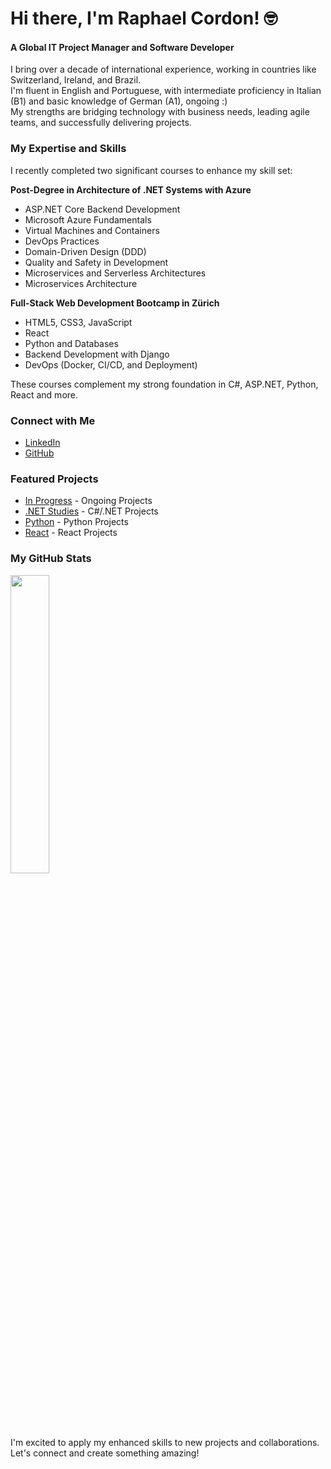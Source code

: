 # Hi there, I'm Raphael Cordon! 🤓

#### A Global IT Project Manager and Software Developer

I bring over a decade of international experience, working in countries like Switzerland, Ireland, and Brazil.<br>
I'm fluent in English and Portuguese, with intermediate proficiency in Italian (B1) and basic knowledge of German (A1), ongoing :)<br>
My strengths are bridging technology with business needs, leading agile teams, and successfully delivering projects.

### My Expertise and Skills

I recently completed two significant courses to enhance my skill set:

**Post-Degree in Architecture of .NET Systems with Azure**
- ASP.NET Core Backend Development
- Microsoft Azure Fundamentals
- Virtual Machines and Containers
- DevOps Practices
- Domain-Driven Design (DDD)
- Quality and Safety in Development
- Microservices and Serverless Architectures
- Microservices Architecture

**Full-Stack Web Development Bootcamp in Zürich**
- HTML5, CSS3, JavaScript
- React
- Python and Databases
- Backend Development with Django
- DevOps (Docker, CI/CD, and Deployment)

These courses complement my strong foundation in C#, ASP.NET, Python, React and more.

### Connect with Me

- [LinkedIn](https://linkedin.com/in/raphael-cordon)
- [GitHub](https://github.com/raphaelcordon)

### Featured Projects

- [In Progress](https://github.com/stars/raphaelcordon/lists/in-progress) - Ongoing Projects
- [.NET Studies](https://github.com/stars/raphaelcordon/lists/net-c) - C#/.NET Projects
- [Python](https://github.com/stars/raphaelcordon/lists/python) - Python Projects
- [React](https://github.com/stars/raphaelcordon/lists/react) - React Projects

### My GitHub Stats

<div>
  <a href="https://github.com/raphaelcordon">
    <img width=35% src="https://github-readme-stats.vercel.app/api/top-langs/?username=raphaelcordon&theme=github_dark">
  </a>
</div>

I'm excited to apply my enhanced skills to new projects and collaborations. Let's connect and create something amazing!
